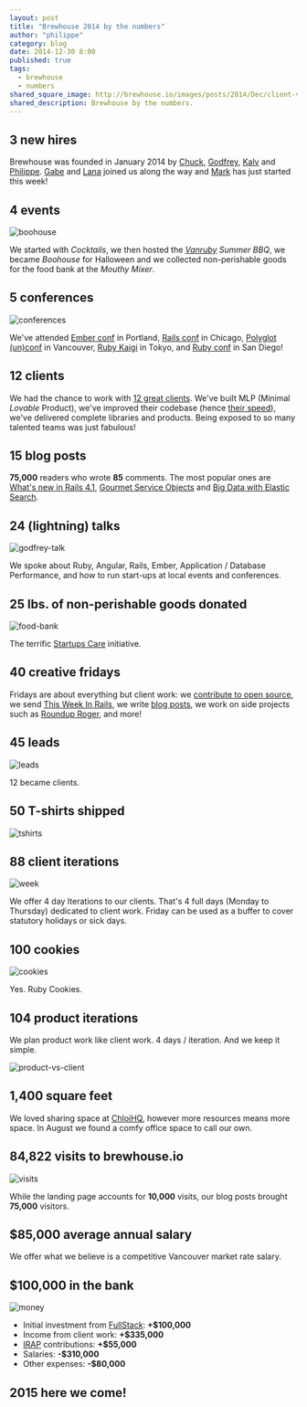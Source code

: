 ```yaml
---
layout: post
title: "Brewhouse 2014 by the numbers"
author: "philippe"
category: blog
date: 2014-12-30 8:00
published: true
tags:
  - brewhouse
  - numbers
shared_square_image: http://brewhouse.io/images/posts/2014/Dec/client-vs-product.jpg
shared_description: Brewhouse by the numbers.
---
```


<h2 id="new-hires">
  <span class="headline--numerals">3</span> <span class="headline--alphas">new hires</span>
</h2>

Brewhouse was founded in January 2014 by
[Chuck](https://twitter.com/ChuckBergeron),
[Godfrey](https://twitter.com/chancancode),
[Kalv](https://twitter.com/kalv) and
[Philippe](https://twitter.com/pcreux).
[Gabe](https://twitter.com/gabescholz)
and
[Lana](https://twitter.com/mstopham)
joined us along the way and [Mark](https://twitter.com/markhazlett)
has just started this week!

<h2 id="events">
  <span class="headline--numerals">4</span> <span class="headline--alphas">events</span>
</h2>

![boohouse](/images/posts/2014/Dec/boohouse.gif)

We started with *Cocktails*, we then hosted the *[Vanruby](http://vanruby.org) Summer BBQ*,
we became *Boohouse* for Halloween and we collected non-perishable goods for the
food bank at the *Mouthy Mixer*.

<h2 id="conferences">
  <span class="headline--numerals">5</span> <span class="headline--alphas">conferences</span>
</h2>

![conferences](/images/posts/2014/Dec/conferences.jpg)

We've attended
[Ember conf](http://2014.emberconf.com/) in Portland,
[Rails conf](http://www.railsconf.com/) in Chicago,
[Polyglot (un)conf](http://www.polyglotconf.com/) in Vancouver,
[Ruby Kaigi](http://rubykaigi.org/2014) in Tokyo,
and
[Ruby conf](http://rubyconf.org/) in San Diego!

<h2 id="clients">
  <span class="headline--numerals">12</span> <span class="headline--alphas">clients</span>
</h2>

<!-- break -->

We had the chance to work with [12 great
clients](/#clients).
We've built MLP (Minimal *Lovable* Product), we've improved
their codebase (hence [their
speed](/blog/2014/11/10/healthy-codebase-and-preparatory-refactoring.html)), we've delivered
complete libraries and products.
Being exposed to so many talented teams was just fabulous!

<h2 id="blog-posts">
  <span class="headline--numerals">15</span> <span class="headline--alphas">blog posts</span>
</h2>

**75,000** readers who wrote **85** comments. The most popular
ones are
[What's new in Rails
4.1](/blog/2013/12/17/whats-new-in-rails-4-1.html),
[Gourmet Service Objects](/blog/2014/04/30/gourmet-service-objects.html) and
[Big Data with Elastic
Search](/blog/2014/11/04/big-data-with-elk-stack.html).

<h2 id="creative-fridays">
  <span class="headline--numerals">24</span> <span class="headline--alphas">(lightning) talks</span>
</h2>

![godfrey-talk](/images/posts/2014/Dec/talk.jpg)

We spoke about Ruby, Angular, Rails, Ember, Application / Database Performance, and
how to run start-ups at local events and conferences.

<h2 id="lbs-of-non-perishable-goods-donated">
  <span class="headline--numerals">25</span> <span class="headline--alphas">lbs. of non-perishable goods donated</span>
</h2>

![food-bank](/images/posts/2014/Dec/food-bank.jpg)

The terrific [Startups Care](http://www.startups-care.com) initiative.

<h2 id="creative-fridays">
  <span class="headline--numerals">40</span> <span class="headline--alphas">creative fridays</span>
</h2>

Fridays are about everything but client work:
we [contribute to open source](https://github.com/rails/rails/commits?author=chancancode),
we send [This Week In Rails](http://rails-weekly.goodbits.io/archive/),
we write [blog posts](/blog),
we work on side projects such as [Roundup
Roger](http://brewhouse.io/2014/06/27/say-hello-to-roundup-roger.html),
and more!

<h2 id="leads">
  <span class="headline--numerals">45</span> <span class="headline--alphas">leads</span>
</h2>

![leads](/images/posts/2014/Dec/leads.jpg)

12 became clients.

<h2 id="client-iterations">
  <span class="headline--numerals">50</span> <span class="headline--alphas">T-shirts shipped</span>
</h2>

![tshirts](/images/posts/2014/Dec/tshirts.jpg)

<h2 id="client-iterations">
  <span class="headline--numerals">88</span> <span class="headline--alphas">client iterations</span>
</h2>

![week](/images/posts/2014/Dec/week.jpg)

We offer 4 day Iterations to our clients. That's 4 full days (Monday to
Thursday) dedicated to client work. Friday can be used as a
buffer to cover statutory holidays or sick days.

<h2 id="cookies">
  <span class="headline--numerals">100</span> <span class="headline--alphas">cookies</span>
</h2>

![cookies](/images/posts/2014/Dec/cookies.jpg)

Yes. Ruby Cookies.

<h2 id="product-iterations">
  <span class="headline--numerals">104</span> <span class="headline--alphas">product iterations</span>
</h2>

We plan product work like client work. 4 days / iteration. And we keep
it simple.

![product-vs-client](/images/posts/2014/Dec/client-vs-product.jpg)

<h2 id="square-feet">
  <span class="headline--numerals">1,400</span> <span class="headline--alphas">square feet</span>
</h2>

We loved sharing space at [ChloiHQ](http://chloi.io), however more resources means more space. In
August we found a comfy office space to call our own.

<h2 id="visits-to-brewhouseio">
  <span class="headline--numerals">84,822</span> <span class="headline--alphas">visits to brewhouse.io</span>
</h2>

![visits](/images/posts/2014/Dec/visits.png)

While the landing page accounts for **10,000** visits, our blog posts
brought **75,000** visitors.

<h2 id="average-annual-salary">
  <span class="headline--numerals">$85,000</span> <span class="headline--alphas">average annual salary</span>
</h2>

We offer what we believe is a competitive Vancouver market rate salary.

<h2 id="in-bank">
  <span class="headline--numerals">$100,000</span> <span class="headline--alphas">in the bank</span>
</h2>

![money](/images/posts/2014/Dec/money.jpg)

* Initial investment from [FullStack](http://fullstack.ca/): **+$100,000**
* Income from client work: **+$335,000**
* [IRAP](http://www.nrc-cnrc.gc.ca/eng/irap/index.html) contributions: **+$55,000**
* Salaries: **-$310,000**
* Other expenses: **-$80,000**

<h2>
  <span class="headline--numerals">2015</span> <span class="headline--alphas">here we come!</span>
</h2>

<br>
